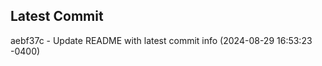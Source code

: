 
## Latest Commit
aebf37c - Update README with latest commit info (2024-08-29 16:53:23 -0400) <Yunxi-Zhou>
